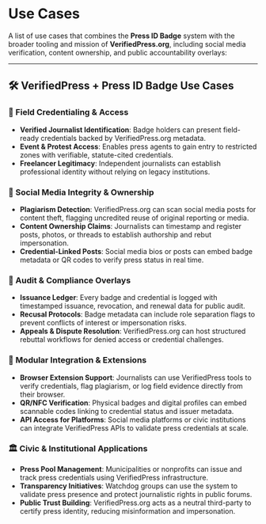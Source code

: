 # Use Cases
A list of use cases that combines the **Press ID Badge** system with the broader tooling and mission of **VerifiedPress.org**, including social media verification, content ownership, and public accountability overlays:

---

## 🛠️ VerifiedPress + Press ID Badge Use Cases

### 📰 Field Credentialing & Access
- **Verified Journalist Identification**: Badge holders can present field-ready credentials backed by VerifiedPress.org metadata.
- **Event & Protest Access**: Enables press agents to gain entry to restricted zones with verifiable, statute-cited credentials.
- **Freelancer Legitimacy**: Independent journalists can establish professional identity without relying on legacy institutions.

### 📲 Social Media Integrity & Ownership
- **Plagiarism Detection**: VerifiedPress.org can scan social media posts for content theft, flagging uncredited reuse of original reporting or media.
- **Content Ownership Claims**: Journalists can timestamp and register posts, photos, or threads to establish authorship and rebut impersonation.
- **Credential-Linked Posts**: Social media bios or posts can embed badge metadata or QR codes to verify press status in real time.

### 🧾 Audit & Compliance Overlays
- **Issuance Ledger**: Every badge and credential is logged with timestamped issuance, revocation, and renewal data for public audit.
- **Recusal Protocols**: Badge metadata can include role separation flags to prevent conflicts of interest or impersonation risks.
- **Appeals & Dispute Resolution**: VerifiedPress.org can host structured rebuttal workflows for denied access or credential challenges.

### 🧩 Modular Integration & Extensions
- **Browser Extension Support**: Journalists can use VerifiedPress tools to verify credentials, flag plagiarism, or log field evidence directly from their browser.
- **QR/NFC Verification**: Physical badges and digital profiles can embed scannable codes linking to credential status and issuer metadata.
- **API Access for Platforms**: Social media platforms or civic institutions can integrate VerifiedPress APIs to validate press credentials at scale.

### 🏛️ Civic & Institutional Applications
- **Press Pool Management**: Municipalities or nonprofits can issue and track press credentials using VerifiedPress infrastructure.
- **Transparency Initiatives**: Watchdog groups can use the system to validate press presence and protect journalistic rights in public forums.
- **Public Trust Building**: VerifiedPress.org acts as a neutral third-party to certify press identity, reducing misinformation and impersonation.


